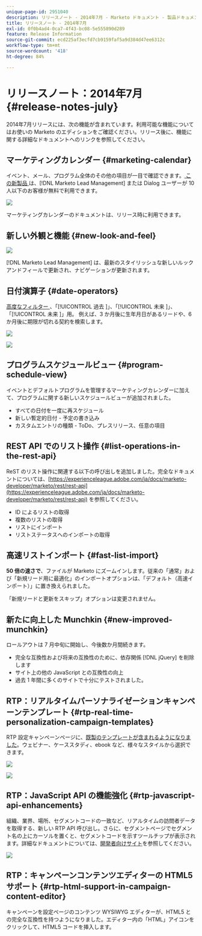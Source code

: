 ```yaml
---
unique-page-id: 2951040
description: リリースノート - 2014年7月 - Marketo ドキュメント - 製品ドキュメント
title: リリースノート - 2014年7月
exl-id: 0f0b4ad4-0ca7-4f43-bc08-5e555890d289
feature: Release Information
source-git-commit: ecd225af3ecfd7cb9159faf5a9d384d47ee6312c
workflow-type: tm+mt
source-wordcount: '418'
ht-degree: 84%

---
```


# リリースノート：2014年7月 {#release-notes-july}

2014年7月リリースには、次の機能が含まれています。利用可能な機能についてはお使いの Marketo のエディションをご確認ください。リリース後に、機能に関する詳細なドキュメントへのリンクを参照してください。

## マーケティングカレンダー {#marketing-calendar}

イベント、メール、プログラム全体のその他の項目が一目で確認できます。[ この新製品 ](/help/marketo/product-docs/core-marketo-concepts/marketing-calendar/understanding-the-calendar/navigating-the-marketing-calendar.md) は、[!DNL Marketo Lead Management] または Dialog ユーザーが 10 人以下のお客様が無料で利用できます。

![](assets/image2014-9-22-14-3a22-3a27.png)

マーケティングカレンダーのドキュメントは、リリース時に利用できます。

## 新しい外観と機能 {#new-look-and-feel}

![](assets/image2014-9-22-14-3a22-3a47.png)

[!DNL Marketo Lead Management] は、最新のスタイリッシュな新しいルックアンドフィールで更新され、ナビゲーションが更新されます。

## 日付演算子 {#date-operators}

[ 高度なフィルター ](/help/marketo/product-docs/core-marketo-concepts/smart-lists-and-static-lists/creating-a-smart-list/smart-list-filter-operators-glossary.md)、「[!UICONTROL  過去 ]」、「[!UICONTROL  未来 ]」、「[!UICONTROL  未来 ]」用。 例えば、3 か月後に生年月日があるリードや、6 か月後に期限が切れる契約を検索します。

![](assets/image2014-9-22-14-3a23-3a56.png)

![](assets/image2014-9-22-14-3a24-3a39.png)

## プログラムスケジュールビュー {#program-schedule-view}

イベントとデフォルトプログラムを管理するマーケティングカレンダーに加えて、プログラムに関する新しいスケジュールビューが追加されました。

* すべての日付を一度に再スケジュール
* 新しい暫定的日付 - 予定の書き込み
* カスタムエントリの種類 - ToDo、プレスリリース、任意の項目

## REST API でのリスト操作 {#list-operations-in-the-rest-api}

ReST のリスト操作に関連する以下の呼び出しを追加しました。完全なドキュメントについては、[https://experienceleague.adobe.com/ja/docs/marketo-developer/marketo/rest/rest-api](https://experienceleague.adobe.com/ja/docs/marketo-developer/marketo/rest/rest-api) を参照してください。

* ID によるリストの取得
* 複数のリストの取得
* リストにインポート
* リストステータスへのインポートの取得

## 高速リストインポート {#fast-list-import}

**50 倍の速さで**、ファイルが Marketo にズームインします。従来の「通常」および「新規リード用に最適化」のインポートオプションは、「デフォルト（高速インポート）」に置き換えられました。

「新規リードと更新をスキップ」オプションは変更されません。

## 新たに向上した Munchkin {#new-improved-munchkin}

ロールアウトは 7 月中旬に開始し、今後数か月間続きます。

* 完全な互換性および将来の互換性のために、依存関係 [!DNL jQuery] を削除します
* サイト上の他の JavaScript との互換性の向上
* 過去 1 年間に多くのサイトで十分にテストされました。

## RTP：リアルタイムパーソナライゼーションキャンペーンテンプレート {#rtp-real-time-personalization-campaign-templates}

RTP 設定キャンペーンページに、[既製のテンプレートが含まれるようになりました](/help/marketo/product-docs/web-personalization/using-templates/using-templates-to-create-web-campaigns.md)。ウェビナー、ケーススタディ、ebook など、様々なスタイルから選択できます。

![](assets/image2014-9-22-14-3a25-3a13.png)

![](assets/image2014-9-22-14-3a25-3a47.png)

## RTP：JavaScript API の機能強化 {#rtp-javascript-api-enhancements}

組織、業界、場所、セグメントコードの一致など、リアルタイムの訪問者データを取得する、新しい RTP API 呼び出し。さらに、セグメントページでセグメント名の上にカーソルを置くと、セグメントコードを示すツールチップが表示されます。詳細なドキュメントについては、[開発者向けサイト](https://experienceleague.adobe.com/ja/docs/marketo-developer/marketo/javascriptapi/rich-media-recommendation)を参照してください。

![](assets/image2014-9-22-14-3a26-3a11.png)

## RTP：キャンペーンコンテンツエディターの HTML5 サポート {#rtp-html-support-in-campaign-content-editor}

キャンペーンを設定ページのコンテンツ WYSIWYG エディターが、HTML5 との完全な互換性を持つようになりました。エディター内の「HTML」アイコンをクリックして、HTML5 コードを挿入します。
